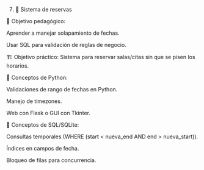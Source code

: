7) 📅 Sistema de reservas

🎯 Objetivo pedagógico:

Aprender a manejar solapamiento de fechas.

Usar SQL para validación de reglas de negocio.

🏗️ Objetivo práctico:
Sistema para reservar salas/citas sin que se pisen los horarios.

📌 Conceptos de Python:

Validaciones de rango de fechas en Python.

Manejo de timezones.

Web con Flask o GUI con Tkinter.

📌 Conceptos de SQL/SQLite:

Consultas temporales (WHERE (start < nueva_end AND end > nueva_start)).

Índices en campos de fecha.

Bloqueo de filas para concurrencia.